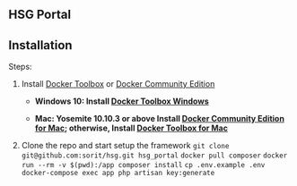 ## HSG Portal


## Installation
Steps:

1. Install [Docker Toolbox](https://docs.docker.com/toolbox/overview/) or [Docker Community Edition](https://store.docker.com/search?type=edition&offering=community) 

   * **Windows 10: Install [Docker Toolbox Windows](https://docs.docker.com/docker-for-windows/)**

   * **Mac: Yosemite 10.10.3 or above Install [Docker Community Edition for Mac](https://store.docker.com/editions/community/docker-ce-desktop-mac); otherwise, Install [Docker Toolbox for Mac](https://docs.docker.com/docker-for-mac/)**

2. Clone the repo and start setup the framework
```git clone git@github.com:sorit/hsg.git hsg_portal```
```docker pull composer```
```docker run --rm -v $(pwd):/app composer install```
```cp .env.example .env```
```docker-compose exec app php artisan key:generate```
